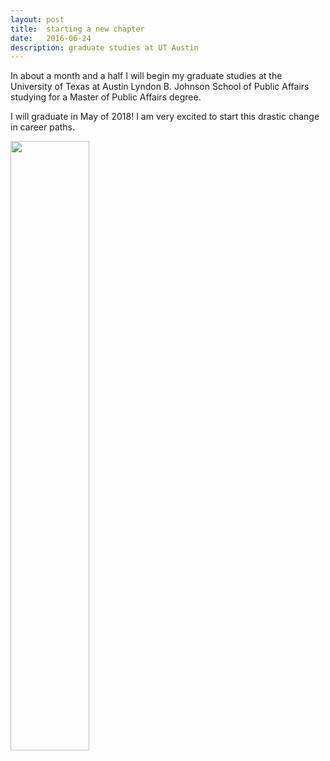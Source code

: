```yaml
---
layout: post
title:  starting a new chapter
date:   2016-06-24
description: graduate studies at UT Austin
---
```


In about a month and a half I will begin my graduate studies at the University of Texas at Austin Lyndon B. Johnson School of Public Affairs studying for a Master of Public Affairs degree.

I will graduate in May of 2018! I am very excited to start this drastic change in career paths.

<img src="https://docs.google.com/uc?id=0B1dUInJge_OMRWdYT2ZhcjdvUjg" style="width: 50%;"/>